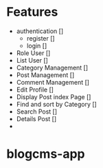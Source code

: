 # Features

- authentication []
  - register []
  - login []   
- Role User []
- List User []
- Category Management []
- Post Management [] 
- Comment Management [] 
- Edit Profile [] 
- Display Post index Page [] 
- Find and sort by Category [] 
- Search Post [] 
- Details Post [] 
- 



  
 
# blogcms-app

